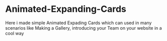 # Animated-Expanding-Cards

Here i made simple Animated Expading Cards which can used in many scenarios like Making a Gallery, introducing your Team on your website in a cool way
